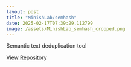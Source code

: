 ```yaml
---
layout: post
title: "MinishLab/semhash"
date: 2025-02-17T07:39:29.112799
image: /assets/MinishLab_semhash_cropped.png
---
```


Semantic text deduplication tool

[View Repository](https://github.com/MinishLab/semhash)
